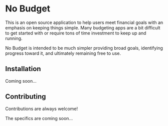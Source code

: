 # No Budget

This is an open source application to help users meet financial goals with an emphasis on keeping things simple. Many budgeting apps are a bit difficult to get started with or require tons of time investment to keep up and running.

No Budget is intended to be much simpler providing broad goals, identifying progress toward it, and ultimately remaining free to use.


## Installation

Coming soon...
    
## Contributing

Contributions are always welcome!

The specifics are coming soon...

